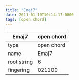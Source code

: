 ```yaml
---
title: "Emaj7"
date: 2021-01-10T10:14:17-0800
tags: [open chord]
---
```


|Emaj7|open chord|
|---|---|
|type|open chord|
|name|Emaj7|
|root string|6|
|fingering|021100|
